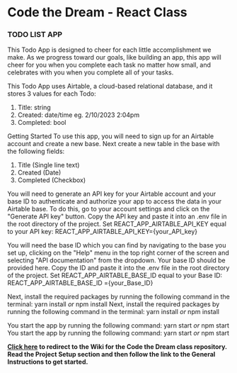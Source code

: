 # Code the Dream - React Class

### TODO LIST APP

This Todo App is designed to cheer for each little accomplishment we make. As we progress toward our goals, like building an app, this app will cheer for you when you complete each task no matter how small, and celebrates with you when you complete all of your tasks.

This Todo App uses Airtable, a cloud-based relational database, and it stores 3 values for each Todo:

1. Title: string
2. Created: date/time eg. 2/10/2023 2:04pm
3. Completed: bool

Getting Started
To use this app, you will need to sign up for an Airtable account and create a new base. Next create a new table in the base with the following fields:

1. Title (Single line text)
2. Created (Date)
3. Completed (Checkbox)

You will need to generate an API key for your Airtable account and your base ID
to authenticate and authorize your app to access the data in your Airtable base. To do this, go to your account settings and click on the "Generate API key" button. Copy the API key and paste it into an .env file in the root directory of the project. Set REACT_APP_AIRTABLE_API_KEY equal to your API key: REACT_APP_AIRTABLE_API_KEY={your_API_key}

You will need the base ID which you can find by navigating to the base you set up, clicking on the "Help" menu in the top right corner of the screen and selecting "API documentation" from the dropdown. Your base ID should be provided here. Copy the ID and paste it into the .env file in the root directory of the project. Set REACT_APP_AIRTABLE_BASE_ID equal to your Base ID: REACT_APP_AIRTABLE_BASE_ID
={your_Base_ID}

Next, install the required packages by running the following command in the terminal:
yarn install _or_ npm install
Next, install the required packages by running the following command in the terminal:
yarn install _or_ npm install

You start the app by running the following command:
yarn start _or_ npm start
You start the app by running the following command:
yarn start _or_ npm start

**[Click here](https://github.com/Code-the-Dream-School/react/wiki) to redirect to the Wiki for the Code the Dream class repository.
Read the Project Setup section and then follow the link to the General Instructions to get started.**
